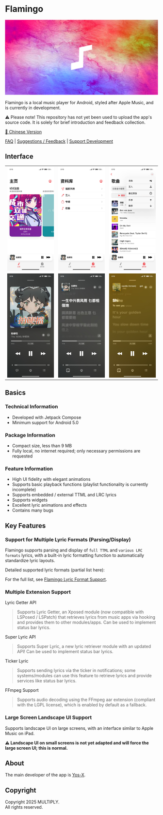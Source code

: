 # Flamingo

![main_banner](docs/pics/main_banner.jpg)

Flamingo is a local music player for Android, styled after Apple Music, and is currently in development.

⚠ Please note! This repository has not yet been used to upload the app's source code. It is solely for brief introduction and feedback collection.

[📕 Chinese Version](README.md)

[FAQ](./docs/FAQ.md) | [Suggestions / Feedback](https://github.com/Yos-X/FlamingoHere/issues) | [Support Development](https://afdian.tv/a/yos-x)

## Interface

<table width="100%">
  <tr>
    <td align="center"><img src="./docs/pics/1.jpg" width="100%" alt="1"></td>
    <td align="center"><img src="./docs/pics/2.jpg" width="100%" alt="2"></td>
    <td align="center"><img src="./docs/pics/3.jpg" width="100%" alt="3"></td>
  </tr>
  <tr>
    <td align="center"><img src="./docs/pics/4.jpg" width="100%" alt="4"></td>
    <td align="center"><img src="./docs/pics/5.jpg" width="100%" alt="5"></td>
    <td align="center"><img src="./docs/pics/6.jpg" width="100%" alt="6"></td>
  </tr>
</table>

## Basics

### Technical Information
- Developed with Jetpack Compose
- Minimum support for Android 5.0

### Package Information
- Compact size, less than 9 MB
- Fully local, no internet required; only necessary permissions are requested

### Feature Information
- High UI fidelity with elegant animations
- Supports basic playback functions (playlist functionality is currently incomplete)
- Supports embedded / external TTML and LRC lyrics
- Supports widgets
- Excellent lyric animations and effects
- Contains many bugs

## Key Features

### Support for Multiple Lyric Formats (Parsing/Display)
Flamingo supports parsing and display of `full TTML` and `various LRC formats` lyrics, with a built-in lyric formatting function to automatically standardize lyric layouts.

Detailed supported lyric formats (partial list here):

For the full list, see [Flamingo Lyric Format Support](docs/LyricFormatSupport_en.md).

### Multiple Extension Support

Lyric Getter API
> Supports Lyric Getter, an Xposed module (now compatible with LSPosed / LSPatch) that retrieves lyrics from music apps via hooking and provides them to other modules/apps. Can be used to implement status bar lyrics.

Super Lyric API
> Supports Super Lyric, a new lyric retriever module with an updated API! Can be used to implement status bar lyrics.

Ticker Lyric
> Supports sending lyrics via the ticker in notifications; some systems/modules can use this feature to retrieve lyrics and provide services like status bar lyrics.

FFmpeg Support
> Supports audio decoding using the FFmpeg aar extension (compliant with the LGPL license), which is enabled by default as a fallback.

### Large Screen Landscape UI Support
Supports landscape UI on large screens, with an interface similar to Apple Music on iPad.

**⚠ Landscape UI on small screens is not yet adapted and will force the large screen UI; this is normal.**

## About
The main developer of the app is [Yos-X](https://github.com/Yos-X).

## Copyright
Copyright 2025 MULTIPLY.  
All rights reserved.